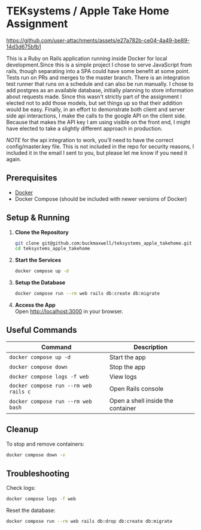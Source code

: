 # TEKsystems / Apple Take Home Assignment

https://github.com/user-attachments/assets/e27a782b-ce04-4a49-be89-14d3d675bfb1

This is a Ruby on Rails application running inside Docker for local development.Since this is a simple project I chose to serve JavaScript from rails, though separating into a SPA could have some benefit at some point. Tests run on PRs and merges to the master branch. There is an integration test runner that runs on a schedule and can also be run manually. I chose to add postgres as an available database, initially planning to store information about requests made. Since this wasn't strictly part of the assignment I elected not to add those models, but set things up so that their addition would be easy. Finally, in an effort to demonstrate both client and server side api interactions, I make the calls to the google API on the client side. Because that makes the API key I am using visible on the front end, I might have elected to take a slightly different approach in production.


*NOTE* for the api integration to work, you'll need to have the correct config/master.key file. This is not included in the repo for security reasons, I included it in the email I sent to you, but please let me know if you need it again.

## Prerequisites
- [Docker](https://www.docker.com/get-started) 
- Docker Compose (should be included with newer versions of Docker)

## Setup & Running

1. **Clone the Repository**  
   ```sh
   git clone git@github.com:buckmaxwell/teksystems_apple_takehome.git
   cd teksystems_apple_takehome
   ```

2. **Start the Services**  
   ```sh
   docker compose up -d
   ```

3. **Setup the Database**  
   ```sh
   docker compose run --rm web rails db:create db:migrate
   ```

4. **Access the App**  
   Open [http://localhost:3000](http://localhost:3000) in your browser.

## Useful Commands

| Command | Description |
|---------|------------|
| `docker compose up -d` | Start the app |
| `docker compose down` | Stop the app |
| `docker compose logs -f web` | View logs |
| `docker compose run --rm web rails c` | Open Rails console |
| `docker compose run --rm web bash` | Open a shell inside the container |

## Cleanup
To stop and remove containers:
```sh
docker compose down -v
```

## Troubleshooting
Check logs:
```sh
docker compose logs -f web
```
Reset the database:
```sh
docker compose run --rm web rails db:drop db:create db:migrate
```
